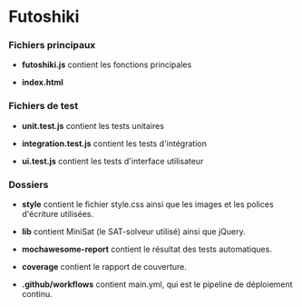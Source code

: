 # Futoshiki

### Fichiers principaux

- **futoshiki.js** contient les fonctions principales 

- **index.html**

### Fichiers de test

- **unit.test.js** contient les tests unitaires

- **integration.test.js** contient les tests d'intégration

- **ui.test.js** contient les tests d'interface utilisateur

### Dossiers

- **style** contient le fichier  style.css ainsi que les images et les polices d'écriture utilisées.

- **lib** contient MiniSat (le SAT-solveur utilisé) ainsi que jQuery.

- **mochawesome-report** contient le résultat des tests automatiques.

- **coverage** contient le rapport de couverture.

- **.github/workflows** contient main.yml, qui est le pipeline de déploiement continu.
